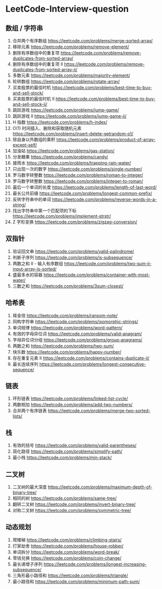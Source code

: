 # LeetCode-Interview-question

## 数组 / 字符串

1. 合并两个有序数组  https://leetcode.com/problems/merge-sorted-array/
2. 移除元素 https://leetcode.com/problems/remove-element/
3. 删除有序数组中的重复项 https://leetcode.com/problems/remove-duplicates-from-sorted-array/
4. 删除有序数组中的重复项 II https://leetcode.com/problems/remove-duplicates-from-sorted-array-ii/
5. 多数元素 https://leetcode.com/problems/majority-element/
6. 轮转数组 https://leetcode.com/problems/rotate-array/
7. 买卖股票的最佳时机 https://leetcode.com/problems/best-time-to-buy-and-sell-stock/
8. 买卖股票的最佳时机 II https://leetcode.com/problems/best-time-to-buy-and-sell-stock-ii/
9. 跳跃游戏 https://leetcode.com/problems/jump-game/
10. 跳跃游戏 II https://leetcode.com/problems/jump-game-ii/
11. H 指数 https://leetcode.com/problems/h-index/
12. O(1) 时间插入、删除和获取随机元素 https://leetcode.com/problems/insert-delete-getrandom-o1/
13. 除自身以外数组的乘积 https://leetcode.com/problems/product-of-array-except-self/
14. 加油站 https://leetcode.com/problems/gas-station/
15. 分发糖果 https://leetcode.com/problems/candy/
16. 接雨水 https://leetcode.com/problems/trapping-rain-water/
17. 只出现一次的数字 https://leetcode.com/problems/single-number/
18. 罗马数字转整数 https://leetcode.com/problems/roman-to-integer/
19. 罗马数字转整数 https://leetcode.com/problems/integer-to-roman/
20. 最后一个单词的长度 https://leetcode.com/problems/length-of-last-word/
21. 最长公共前缀 https://leetcode.com/problems/longest-common-prefix/
22. 反转字符串中的单词 https://leetcode.com/problems/reverse-words-in-a-string/
23. 找出字符串中第一个匹配项的下标 https://leetcode.com/problems/implement-strstr/
24. Z 字形变换 https://leetcode.com/problems/zigzag-conversion/

## 双指针

1. 验证回文串 https://leetcode.com/problems/valid-palindrome/
2. 判断子序列 https://leetcode.com/problems/is-subsequence/
3. 两数之和 II - 输入有序数组 https://leetcode.com/problems/two-sum-ii-input-array-is-sorted/
4. 盛最多水的容器 https://leetcode.com/problems/container-with-most-water/
5. 三数之和 https://leetcode.com/problems/3sum-closest/

## 哈希表

1. 赎金信 https://leetcode.com/problems/ransom-note/
2. 同构字符串 https://leetcode.com/problems/isomorphic-strings/
3. 单词规律 https://leetcode.com/problems/word-pattern/
4. 有效的字母异位词 https://leetcode.com/problems/valid-anagram/
5. 字母异位词分组 https://leetcode.com/problems/group-anagrams/
6. 两数之和 https://leetcode.com/problems/two-sum/
7. 快乐数 https://leetcode.com/problems/happy-number/
8. 存在重复元素 II https://leetcode.com/problems/contains-duplicate-ii/
9. 最长连续序列 https://leetcode.com/problems/longest-consecutive-sequence/

## 链表

1. 环形链表 https://leetcode.com/problems/linked-list-cycle/
2. 两数相加 https://leetcode.com/problems/add-two-numbers/
3. 合并两个有序链表 https://leetcode.com/problems/merge-two-sorted-lists/

## 栈

1. 有效的括号 https://leetcode.com/problems/valid-parentheses/
2. 简化路径 https://leetcode.com/problems/simplify-path/
3. 最小栈 https://leetcode.com/problems/min-stack/

## 二叉树

1. 二叉树的最大深度 https://leetcode.com/problems/maximum-depth-of-binary-tree/
2. 相同的树 https://leetcode.com/problems/same-tree/
3. 翻转二叉树 https://leetcode.com/problems/invert-binary-tree/
4. 对称二叉树 https://leetcode.com/problems/symmetric-tree/

## 动态规划

1. 爬楼梯 https://leetcode.com/problems/climbing-stairs/
2. 打家劫舍 https://leetcode.com/problems/house-robber/
3. 单词拆分 https://leetcode.com/problems/word-break/
4. 零钱兑换 https://leetcode.com/problems/coin-change/
5. 最长递增子序列 https://leetcode.com/problems/longest-increasing-subsequence/
6. 三角形最小路径和 https://leetcode.com/problems/triangle/
7. 最小路径和 https://leetcode.com/problems/minimum-path-sum/